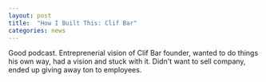 ```yaml
---
layout: post
title:  "How I Built This: Clif Bar"
categories: news
---
```


Good podcast. Entreprenerial vision of Clif Bar founder, wanted to do things his own way,
had a vision and stuck with it. Didn't want to sell company, ended up giving away ton to
employees.
